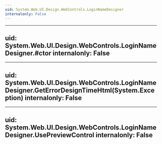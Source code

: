```yaml
---
uid: System.Web.UI.Design.WebControls.LoginNameDesigner
internalonly: False
---
```


---
uid: System.Web.UI.Design.WebControls.LoginNameDesigner.#ctor
internalonly: False
---

---
uid: System.Web.UI.Design.WebControls.LoginNameDesigner.GetErrorDesignTimeHtml(System.Exception)
internalonly: False
---

---
uid: System.Web.UI.Design.WebControls.LoginNameDesigner.UsePreviewControl
internalonly: False
---
